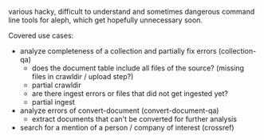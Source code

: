 various hacky, difficult to understand and sometimes dangerous command line tools for aleph, which get hopefully unnecessary soon.

Covered use cases:
- analyze completeness of a collection and partially fix errors (collection-qa)
    - does the document table include all files of the source? (missing files in crawldir / upload step?)
    - partial crawldir
    - are there ingest errors or files that did not get ingested yet?
    - partial ingest
- analyze errors of convert-document (convert-document-qa)
    - extract documents that can't be converted for further analysis
- search for a mention of a person / company of interest (crossref)
